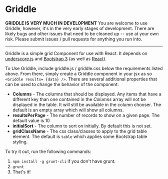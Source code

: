 Griddle
=======


**GRIDDLE IS VERY MUCH IN DEVELOPMENT**
You are welcome to use Griddle, however, it's in the very early stages of development. There are likely bugs and other issues that need to be cleaned up -- use at your own risk. Please submit issues / pull requests for anything you run into. 

----------

Griddle is a simple grid Component for use with React. It depends on [underscore.js](http://underscorejs.org/) and [Bootstrap 3](http://getbootstrap.com/) (as well as [React](http://facebook.github.io/react/)). 

To Use Griddle, include griddle.js / griddle.css below the requirements listed above. From there, simply create a Griddle component in your jsx as so `<Griddle results= {data} />`. There are several additional properties that can be used to change the behavior of the component:

- **Columns** - The columns that should be displayed. Any items that have a different key than one contained in the *Columns* array will not be displayed in the table. It will still be available in the column chooser. The default is an empty array which will show all columns.
- **resultsPerPage** - The number of records to show on a given page. The default value is 10 
- **initialSort** - The column to sort on initially. By default this is not set.   
- **gridClassName** - The css class/classes to apply to the grid table element. The default is `table` which  applies some Bootstrap table styling. 

To try it out, run the following commands: 

1. `npm install -g grunt-cli` if you don't have grunt.
2. `grunt`
3. That's it!

